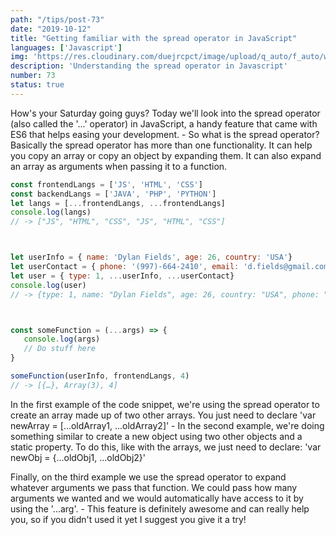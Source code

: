 ```yaml
---
path: "/tips/post-73"
date: "2019-10-12"
title: "Getting familiar with the spread operator in JavaScript"
languages: ['Javascript']
img: 'https://res.cloudinary.com/duejrcpct/image/upload/q_auto/f_auto/w_1000/v1586976140/tips/73-1_apmp95.png'
description: 'Understanding the spread operator in Javascript'
number: 73
status: true
---
```


How's your Saturday going guys?
Today we'll look into the spread operator (also called the '...' operator) in JavaScript, a handy feature that came with ES6 that helps easing your development. -
So what is the spread operator? Basically the spread operator has more than one functionality. It can help you copy an array or copy an object by expanding them. It can also expand an array as arguments when passing it to a function.

 ```javascript
const frontendLangs = ['JS', 'HTML', 'CSS']
const backendLangs = ['JAVA', 'PHP', 'PYTHON']
let langs = [...frontendLangs, ...frontendLangs]
console.log(langs) 
// -> ["JS", "HTML", "CSS", "JS", "HTML", "CSS"]



let userInfo = { name: 'Dylan Fields', age: 26, country: 'USA'}
let userContact = { phone: '(997)-664-2410', email: 'd.fields@gmail.com'}
let user = { type: 1, ...userInfo, ...userContact}
console.log(user) 
// -> {type: 1, name: "Dylan Fields", age: 26, country: "USA", phone: "(997)-664-2410", email: "d.fields@gmail.com"}



const someFunction = (...args) => {
    console.log(args)
    // Do stuff here
}

someFunction(userInfo, frontendLangs, 4)
// -> [{…}, Array(3), 4]
 ```

In the first example of the code snippet, we're using the spread operator to create an array made up of two other arrays. You just need to declare 'var newArray = [...oldArray1, ...oldArray2]' -
In the second example, we're doing something similar to create a new object using two other objects and a static property. To do this, like with the arrays, we just need to declare: 'var newObj = {...oldObj1, ...oldObj2}'

Finally, on the third example we use the spread operator to expand whatever arguments we pass that function. We could pass how many arguments we wanted and we would automatically have access to it by using the '...arg'. -
This feature is definitely awesome and can really help you, so if you didn't used it yet I suggest you give it a try!